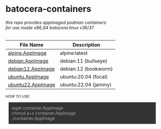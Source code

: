 # batocera-containers
<html>
<body>
<i>this repo provides appimaged podman containers<br>
for use inside x86_64 batocera.linux v36/37<br></i>

<br>

| File Name | Description |
| --- | --- |
| [alpine.AppImage](./containers/alpine.AppImage) | alpine:latest |
| [debian.AppImage](./containers/debian.AppImage) | debian:11 (bullseye) |
| [debian12.AppImage](./containers/debian12.AppImage) | debian:12 (bookworm) |
| [ubuntu.AppImage](./containers/ubuntu.AppImage) | ubuntu:20.04 (focal) |
| [ubuntu22.AppImage](./containers/ubuntu22.AppImage) | ubuntu:22.04 (jammy) |

<p style="font-size:12px;border=0px;">
<i>HOW TO USE:</i>
</p>
<p style="background:#333;color:#ababab;padding:10px;margin:10px;">
wget container.AppImage<br>
chmod a+x container.AppImage<br>
./container.AppImage<br>
</p>

<br>
</body>
</html>
